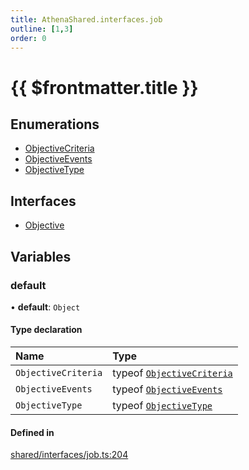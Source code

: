```yaml
---
title: AthenaShared.interfaces.job
outline: [1,3]
order: 0
---
```


# {{ $frontmatter.title }}


## Enumerations

- [ObjectiveCriteria](../enums/shared_interfaces_job_ObjectiveCriteria.md)
- [ObjectiveEvents](../enums/shared_interfaces_job_ObjectiveEvents.md)
- [ObjectiveType](../enums/shared_interfaces_job_ObjectiveType.md)

## Interfaces

- [Objective](../interfaces/shared_interfaces_job_Objective.md)

## Variables

### default

• **default**: `Object`

#### Type declaration

| Name | Type |
| :------ | :------ |
| `ObjectiveCriteria` | typeof [`ObjectiveCriteria`](../enums/shared_interfaces_job_ObjectiveCriteria.md) |
| `ObjectiveEvents` | typeof [`ObjectiveEvents`](../enums/shared_interfaces_job_ObjectiveEvents.md) |
| `ObjectiveType` | typeof [`ObjectiveType`](../enums/shared_interfaces_job_ObjectiveType.md) |

#### Defined in

[shared/interfaces/job.ts:204](https://github.com/Stuyk/altv-athena/blob/d18d8cd/src/core/shared/interfaces/job.ts#L204)
